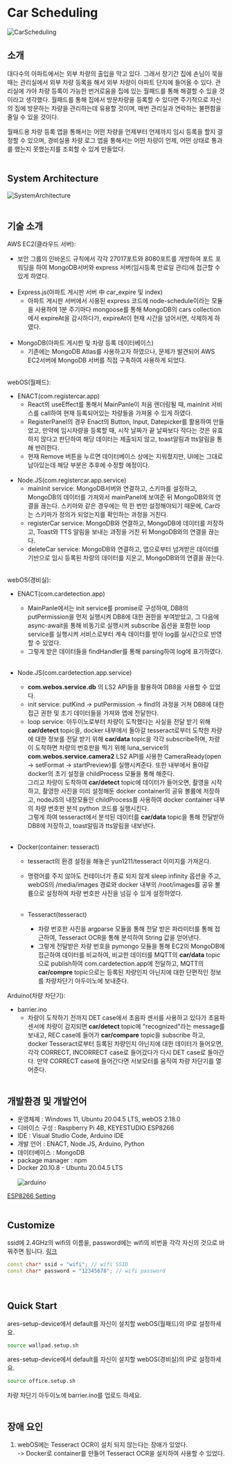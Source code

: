 # Car Scheduling 
![CarScheduling](CarScheduling.png)
<br>

## 소개

대다수의 아파트에서는 외부 차량의 출입을 막고 있다. 그래서 장기간 집에 손님이 묵을 때는 관리실에서 외부 차량 등록을 해서 외부 차량이 아파트 단지에 들어올 수 있다. 관리실에 가야 차량 등록이 가능한 번거로움을 집에 있는 월패드를 통해 해결할 수 있을 것이라고 생각했다. 월패드를 통해 집에서 방문차량을 등록할 수 있다면 주기적으로 자신의 집에 방문하는 차량을 관리하는데 유용할 것이며, 매번 관리실과 연락하는 불편함을 줄일 수 있을 것이다. <br>

월패드용 차량 등록 앱을 통해서는 어떤 차량을 언제부터 언제까지 임시 등록을 할지 결정할 수 있으며, 경비실용 차량 로그 앱을 통해서는 어떤 차량이 언제, 어떤 상태로 통과를 했는지 못했는지를 조회할 수 있게 만들었다.<br><br>


## System Architecture

![SystemArchitecture](SystemArchitecture.jpg)
<br><br>

## 기술 소개

AWS EC2(클라우드 서버):
- 보안 그룹의 인바운드 규칙에서 각각 27017포트와 8080포트를 개방하여 포트 포워딩을 하여 MongoDB서버와 express 서버(임시등록 만료일 관리)에 접근할 수 있게 하였다.<br><br>
- Express.js(아파트 게시판 서버 中 car_expire 및 index)
    - 아파트 게시판 서버에서 사용된 express 코드에 node-schedule이라는 모듈을 사용하여 1분 주기마다 mongoose를 통해 MongoDB의 cars collection에서 expireAt을 감시하다가, expireAt이 현재 시간을 넘어서면, 삭제하게 하였다.<br><br>
- MongoDB(아파트 게시판 및 차량 등록 데이터베이스)
    - 기존에는 MongoDB Atlas를 사용하고자 하였으나, 문제가 발견되어 AWS EC2서버에 MongoDB 서버를 직접 구축하여 사용하게 되었다.<br><br>

webOS(월패드):
- ENACT(com.registercar.app)
    - React의 useEffect를 통해서 MainPanle이 처음 렌더링될 때, mainInit 서비스를 call하여 현재 등록되어있는 차량들을 가져올 수 있게 하였다.
    - RegisterPanel의 경우 Enact의 Button, Input, Datepicker를 활용하여 만들었고, 만약에 임시차량을 등록할 때, 시작 날짜가 끝 날짜보다 작다는 것은 유효하지 않다고 판단하여 해당 데이터는 제출되지 않고, toast알림과 tts알림을 통해 반려한다.
    - 현재 Remove 버튼을 누르면 데이터베이스 상에는 지워졌지만, UI에는 그대로 남아있는데 해당 부분은 추후에 수정할 예정이다.
    <br><br>
    <!-- 진우가 한번 보고 첨삭해줘요. -->
- Node.JS(com.registercar.app.service)
    - mainInit service: MongoDB서버와 연결하고, 스키마를 설정하고, MongoDB의 데이터를 가져와서 mainPanel에 보여준 뒤 MongoDB와의 연결을 끊는다. 스키마와 같은 경우에는 딱 한 번만 설정해야되기 때문에, Car라는 스키마가 정의가 되었는지를 확인하는 과정을 거친다.
    - registerCar service: MongoDB와 연결하고, MongoDB에 데이터를 저장하고, Toast와 TTS 알림을 보내는 과정을 거친 뒤 MongoDB와의 연결을 끊는다.
    - deleteCar service: MongoDB와 연결하고, 앱으로부터 넘겨받은 데이터를 기반으로 임시 등록된 차량의 데이터를 지운고, MongoDB와의 연결을 끊는다.
<br><br>

webOS(경비실):
- ENACT(com.cardetection.app)
    - MainPanle에서는 init service를 promise로 구성하여, DB8의 putPermission을 먼저 실행시켜 DB8에 대한 권한을 부여받았고, 그 다음에 async-await을 통해 비동기로 실행시켜 subscribe 옵션을 포함한 loop service를 실행시켜 서비스로부터 계속 데이터를 받아 log를 실시간으로 반영할 수 있었다.
    - 그렇게 받은 데이터들을 findHandler를 통해 parsing하여 log에 표기하였다. <br><br>

- Node.JS(com.cardetection.app.service)
    - __com.webos.service.db__ 의 LS2 API들을 활용하여 DB8을 사용할 수 있었다.
    - init service: putKind -> putPermission -> find의 과정을 거쳐 DB8에 대한 접근 권한 및 초기 데이터들을 가져와 앱에 전달한다.
    - loop service: 아두이노로부터 차량이 도착했다는 사실을 전달 받기 위해 __car/detect__ topic을, docker 내부에서 돌아갈 tesseract로부터 도착한 차량에 대한 정보를 전달 받기 위해 __car/data__ topic을 각각 subscribe하며, 차량이 도착하면 차량의 번호판을 찍기 위해 luna_service의 __com.webos.service.camera2__ LS2 API를 사용한 CameraReady(open -> setFormat -> startPreview)를 실행시켜준다. 또한 내부에서 돌아갈 docker의 초기 설정을 childProcess 모듈을 통해 해준다.<br>
    그리고 차량이 도착하여 __car/detect__ topic에 데이터가 들어오면, 촬영을 시작하고, 촬영한 사진을 미리 설정해둔 docker container의 공유 볼륨에 저장하고, nodeJS의 내장모듈인 childProcess를 사용하여 docker container 내부의 차량 번호판 분석 python 코드를 실행시킨다.<br>
    그렇게 하여 tesseract에서 분석된 데이터를 __car/data__ topic을 통해 전달받아 DB8에 저장하고, toast알림과 tts알림을 내보낸다.<br><br>

- Docker(container: tesseract)
    - tesseract의 환경 설정을 해놓은 yun1211/tesseract 이미지를 가져온다.
    - 명령어를 주지 않아도 컨테이너가 종료 되지 않게 sleep infinity 옵션을 주고, webOS의 /media/images 경로와 docker 내부의 /root/images를 공유 볼륨으로 설정하여 차량 번호판 사진을 넘길 수 있게 설정하였다. <br><br>

    - Tesseract(tesseract)
        - 차량 번호판 사진을 argparse 모듈을 통해 전달 받은 파라미터를 통해 접근하여, Tesseract OCR을 통해 분석하여 String 값을 얻어낸다.
        - 그렇게 전달받은 차량 번호을 pymongo 모듈을 통해 EC2의 MongoDB에 접근하여 데이터를 비교하여, 비교한 데이터를 MQTT의 __car/data__ topic으로 publish하여 com.cardetection.app에 전달하고, MQTT의 __car/compre__ topic으로는 등록된 차량인지 아닌지에 대한 단편적인 정보를 차량차단기 아두이노에 보내준다.

Arduino(차량 차단기):
- barrier.ino
    - 차량이 도착하기 전까지 DET case에서 초음파 센서를 사용하고 있다가 초음파 센서에 차량이 감지되면 __car/detect__ topic에 "recognized"라는 message를 보내고, REC case에 들어가 __car/compare__ topic을 subscribe 하고, docker Tesseract로부터 등록된 차량인지 아닌지에 대한 데이터가 들어오면, 각각 CORRECT, INCORRECT case로 들어갔다가 다시 DET case로 돌아간다. 만약 CORRECT case에 들어간다면 서보모터를 움직여 차량 차단기를 열어준다. <br><br>

## 개발환경 및 개발언어
- 운영체제 : Windows 11, Ubuntu 20.04.5 LTS, webOS 2.18.0
- 디바이스 구성 : Raspberry Pi 4B, KEYESTUDIO ESP8266
- IDE : Visual Studio Code, Arduino IDE
- 개발 언어 : ENACT, Node.JS, Arduino, Python
- 데이터베이스 : MongoDB
- package manager : npm
- Docker 20.10.8 - Ubuntu 20.04.5 LTS
<br><br>
![arduino](arduino.png)

<a href="https://github.com/webOS-KOSS/main-setting/blob/main/Arduino/ESP8266.md">ESP8266 Setting</a>
<br><br>

## Customize
ssid에 2.4GHz의 wifi의 이름을, password에는 wifi의 비번을 각각 자신의 것으로 바꿔주면 됩니다. <a href="https://github.com/ymw0407/2022ESWContest_webOS_3013/blob/master/main-CarScheduling/office/arduino/barrier/barrier.ino">링크</a>

```C++
const char* ssid = "wifi"; // wifi SSID
const char* password = "12345678"; // wifi password
```
<br>

## Quick Start
ares-setup-device에서 default를 자신이 설치할 webOS(월패드)의 IP로 설정하세요.
```bash
source wallpad.setup.sh
```

ares-setup-device에서 default를 자신이 설치할 webOS(경비실)의 IP로 설정하세요.
```bash
source office.setup.sh
```

차량 차단기 아두이노에 barrier.ino를 업로드 하세요.
<br><br>

## 장애 요인
1. webOS에는 Tesseract OCR이 설치 되지 않는다는 장애가 있었다. <br>
-> Docker로 container를 만들어 Tesseract OCR을 설치하여 사용할 수 있었다.

